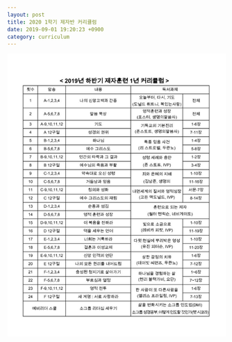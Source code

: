 ```yaml
---
layout: post
title: 2020 1학기 제자반 커리큘럼
date: 2019-09-01 19:20:23 +0900
category: curriculum
---
```

![2019년도 2학기 제자반 커리큘럼](/assets/img/19H2.jpeg)
